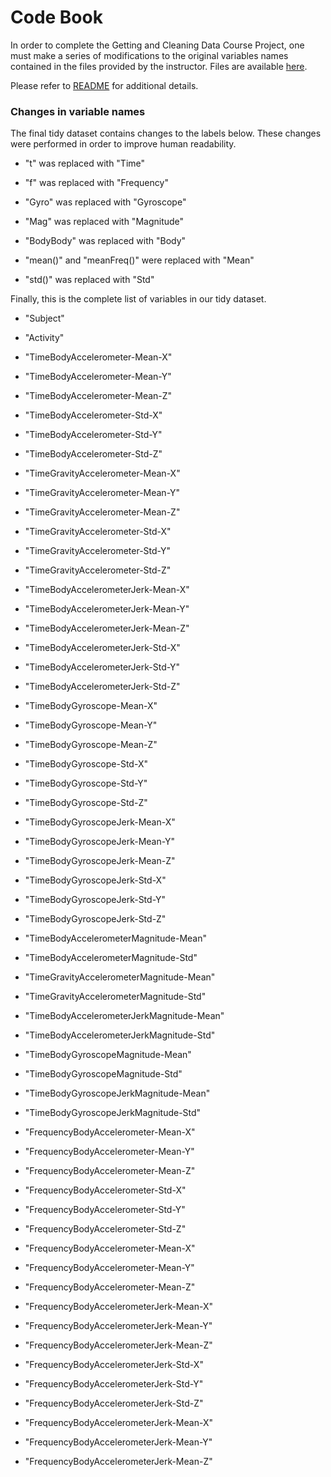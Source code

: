 # Code Book

In order to complete the Getting and Cleaning Data Course Project, one must make a series of modifications to the original variables names contained in the files provided by the instructor. Files are available [here](https://d396qusza40orc.cloudfront.net/getdata%2Fprojectfiles%2FUCI%20HAR%20Dataset.zip).

Please refer to [README](README.md) for additional details.

### Changes in variable names

The final tidy dataset contains changes to the labels below. These changes were performed in order to improve human readability. 

* "t" was replaced with "Time"

* "f" was replaced with "Frequency"

* "Gyro" was replaced with "Gyroscope"

* "Mag" was replaced with "Magnitude"

* "BodyBody" was replaced with "Body"

* "mean()" and "meanFreq()" were replaced with "Mean"

* "std()" was replaced with "Std"


Finally, this is the complete list of variables in our tidy dataset. 

* "Subject" 

* "Activity" 

* "TimeBodyAccelerometer-Mean-X" 

* "TimeBodyAccelerometer-Mean-Y" 

* "TimeBodyAccelerometer-Mean-Z" 

* "TimeBodyAccelerometer-Std-X" 

* "TimeBodyAccelerometer-Std-Y" 

* "TimeBodyAccelerometer-Std-Z" 

* "TimeGravityAccelerometer-Mean-X" 

* "TimeGravityAccelerometer-Mean-Y" 

* "TimeGravityAccelerometer-Mean-Z" 

* "TimeGravityAccelerometer-Std-X" 

* "TimeGravityAccelerometer-Std-Y" 

* "TimeGravityAccelerometer-Std-Z" 

* "TimeBodyAccelerometerJerk-Mean-X" 

* "TimeBodyAccelerometerJerk-Mean-Y" 

* "TimeBodyAccelerometerJerk-Mean-Z" 

* "TimeBodyAccelerometerJerk-Std-X" 

* "TimeBodyAccelerometerJerk-Std-Y" 

* "TimeBodyAccelerometerJerk-Std-Z" 

* "TimeBodyGyroscope-Mean-X" 

* "TimeBodyGyroscope-Mean-Y" 

* "TimeBodyGyroscope-Mean-Z" 

* "TimeBodyGyroscope-Std-X" 

* "TimeBodyGyroscope-Std-Y" 

* "TimeBodyGyroscope-Std-Z" 

* "TimeBodyGyroscopeJerk-Mean-X" 

* "TimeBodyGyroscopeJerk-Mean-Y" 

* "TimeBodyGyroscopeJerk-Mean-Z" 

* "TimeBodyGyroscopeJerk-Std-X" 

* "TimeBodyGyroscopeJerk-Std-Y" 

* "TimeBodyGyroscopeJerk-Std-Z" 

* "TimeBodyAccelerometerMagnitude-Mean" 

* "TimeBodyAccelerometerMagnitude-Std" 

* "TimeGravityAccelerometerMagnitude-Mean"

* "TimeGravityAccelerometerMagnitude-Std" 

* "TimeBodyAccelerometerJerkMagnitude-Mean" 

* "TimeBodyAccelerometerJerkMagnitude-Std" 

* "TimeBodyGyroscopeMagnitude-Mean" 

* "TimeBodyGyroscopeMagnitude-Std" 

* "TimeBodyGyroscopeJerkMagnitude-Mean" 

* "TimeBodyGyroscopeJerkMagnitude-Std" 

* "FrequencyBodyAccelerometer-Mean-X" 

* "FrequencyBodyAccelerometer-Mean-Y" 

* "FrequencyBodyAccelerometer-Mean-Z" 

* "FrequencyBodyAccelerometer-Std-X" 

* "FrequencyBodyAccelerometer-Std-Y" 

* "FrequencyBodyAccelerometer-Std-Z" 

* "FrequencyBodyAccelerometer-Mean-X" 

* "FrequencyBodyAccelerometer-Mean-Y" 

* "FrequencyBodyAccelerometer-Mean-Z" 

* "FrequencyBodyAccelerometerJerk-Mean-X" 

* "FrequencyBodyAccelerometerJerk-Mean-Y" 

* "FrequencyBodyAccelerometerJerk-Mean-Z" 

* "FrequencyBodyAccelerometerJerk-Std-X" 

* "FrequencyBodyAccelerometerJerk-Std-Y" 

* "FrequencyBodyAccelerometerJerk-Std-Z" 

* "FrequencyBodyAccelerometerJerk-Mean-X" 

* "FrequencyBodyAccelerometerJerk-Mean-Y" 

* "FrequencyBodyAccelerometerJerk-Mean-Z" 
